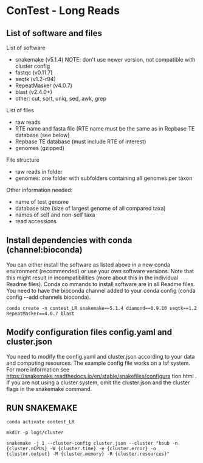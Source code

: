 # ConTest - Long Reads

## List of software and files

List of software
- snakemake (v5.1.4) NOTE: don't use newer version, not compatible with cluster config
- fastqc (v0.11.7)
- seqtk (v1.2-r94)
- RepeatMasker (v4.0.7)
- blast (v2.4.0+)
- other: cut, sort, uniq, sed, awk, grep

List of files
- raw reads
- RTE name and fasta file (RTE name must be the same as in Repbase TE database (see below)
- Repbase TE database (must include RTE of interest)
- genomes (gzipped)

File structure
- raw reads in folder
- genomes: one folder with subfolders containing all genomes per taxon

Other information needed:
- name of test genome
- database size (size of largest genome of all compared taxa) 
- names of self and non-self taxa
- read accessions


## Install dependencies with conda (channel:bioconda) 

You can either install the software as listed above in a new conda environment (recommended) or use your own software versions. Note that this might result in incompatibilities (more about this in the individual Readme files). Conda co
mmands to install software are in all Readme files. You need to have the bioconda channel added to your conda config (conda config --add channels bioconda).


```
conda create -n contest_LR snakemake==5.1.4 diamond==0.9.10 seqtk==1.2 RepeatMasker==4.0.7 blast
```


## Modify configuration files config.yaml and cluster.json

You need to modify the config.yaml and cluster.json according to your data and computing resources. The example config file works on a lsf system. For more information see https://snakemake.readthedocs.io/en/stable/snakefiles/configura
tion.html . If you are not using a cluster system, omit the cluster.json and the cluster flags in the snakemake command.



## RUN SNAKEMAKE

```
conda activate contest_LR

mkdir -p logs/cluster

snakemake -j 1 --cluster-config cluster.json --cluster "bsub -n {cluster.nCPUs} -W {cluster.time} -e {cluster.error} -o {cluster.output} -M {cluster.memory} -R {cluster.resources}"
``` 

